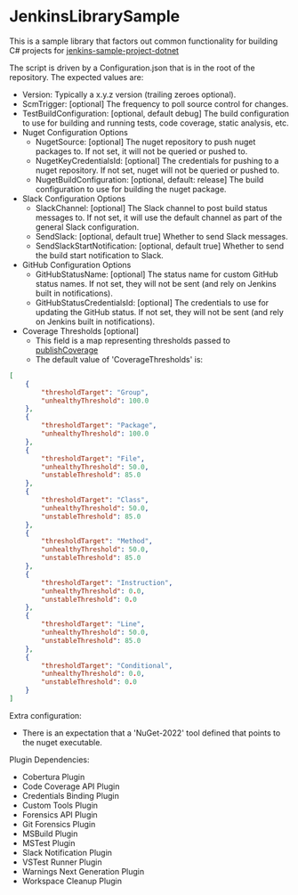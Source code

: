 # JenkinsLibrarySample
This is a sample library that factors out common functionality for building C# projects for [jenkins-sample-project-dotnet](https://github.com/FineRedMist/jenkins-sample-project-dotnet)

The script is driven by a Configuration.json that is in the root of the repository. The expected values are:
* Version: Typically a x.y.z version (trailing zeroes optional).
* ScmTrigger: [optional] The frequency to poll source control for changes.
* TestBuildConfiguration: [optional, default debug] The build configuration to use for building and running tests, code coverage, static analysis, etc.
* Nuget Configuration Options
    * NugetSource: [optional] The nuget repository to push nuget packages to. If not set, it will not be queried or pushed to.
    * NugetKeyCredentialsId: [optional] The credentials for pushing to a nuget repository. If not set, nuget will not be queried or pushed to.
    * NugetBuildConfiguration: [optional, default: release] The build configuration to use for building the nuget package.
* Slack Configuration Options
    * SlackChannel: [optional] The Slack channel to post build status messages to. If not set, it will use the default channel as part of the general Slack configuration.
    * SendSlack: [optional, default true] Whether to send Slack messages.
    * SendSlackStartNotification: [optional, default true] Whether to send the build start notification to Slack.
* GitHub Configuration Options
    * GitHubStatusName: [optional] The status name for custom GitHub status names. If not set, they will not be sent (and rely on Jenkins built in notifications).
    * GitHubStatusCredentialsId: [optional] The credentials to use for updating the GitHub status. If not set, they will not be sent (and rely on Jenkins built in notifications).
* Coverage Thresholds [optional]
    * This field is a map representing thresholds passed to [publishCoverage](https://www.jenkins.io/doc/pipeline/steps/code-coverage-api/)
    * The default value of 'CoverageThresholds' is:

```json
[
    {
        "thresholdTarget": "Group",
        "unhealthyThreshold": 100.0
    },
    {
        "thresholdTarget": "Package", 
        "unhealthyThreshold": 100.0
    },
    {
        "thresholdTarget": "File", 
        "unhealthyThreshold": 50.0, 
        "unstableThreshold": 85.0
    },
    {
        "thresholdTarget": "Class", 
        "unhealthyThreshold": 50.0, 
        "unstableThreshold": 85.0
    },
    {
        "thresholdTarget": "Method", 
        "unhealthyThreshold": 50.0, 
        "unstableThreshold": 85.0
    },
    {
        "thresholdTarget": "Instruction", 
        "unhealthyThreshold": 0.0, 
        "unstableThreshold": 0.0
    },
    {
        "thresholdTarget": "Line", 
        "unhealthyThreshold": 50.0, 
        "unstableThreshold": 85.0
    },
    {
        "thresholdTarget": "Conditional", 
        "unhealthyThreshold": 0.0, 
        "unstableThreshold": 0.0
    }
]
```

Extra configuration:
 * There is an expectation that a 'NuGet-2022' tool defined that points to the nuget executable.

Plugin Dependencies:
 * Cobertura Plugin
 * Code Coverage API Plugin
 * Credentials Binding Plugin
 * Custom Tools Plugin
 * Forensics API Plugin
 * Git Forensics Plugin
 * MSBuild Plugin
 * MSTest Plugin
 * Slack Notification Plugin
 * VSTest Runner Plugin
 * Warnings Next Generation Plugin
 * Workspace Cleanup Plugin